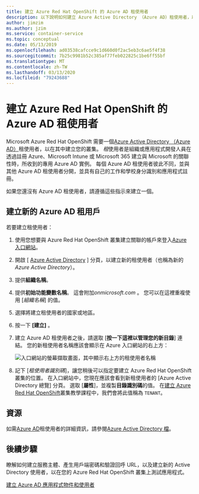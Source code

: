 ```yaml
---
title: 建立 Azure Red Hat OpenShift 的 Azure AD 租使用者
description: 以下說明如何建立 Azure Active Directory （Azure AD）租使用者，以裝載您的 Microsoft Azure Red Hat OpenShift 叢集。
author: jimzim
ms.author: jzim
ms.service: container-service
ms.topic: conceptual
ms.date: 05/13/2019
ms.openlocfilehash: ad03538cafcce9c1d660d0f2ac5eb3c6ae5f4f38
ms.sourcegitcommit: 7b25c9981b52c385af77feb022825c1be6ff55bf
ms.translationtype: MT
ms.contentlocale: zh-TW
ms.lasthandoff: 03/13/2020
ms.locfileid: "79243688"
---
```

# <a name="create-an-azure-ad-tenant-for-azure-red-hat-openshift"></a>建立 Azure Red Hat OpenShift 的 Azure AD 租使用者

Microsoft Azure Red Hat OpenShift 需要一個[Azure Active Directory （Azure AD）](https://docs.microsoft.com/azure/active-directory/develop/quickstart-create-new-tenant)租使用者，以在其中建立您的叢集。 *租*使用者是組織或應用程式開發人員在透過註冊 Azure、Microsoft Intune 或 Microsoft 365 建立與 Microsoft 的關聯性時，所收到的專用 Azure AD 實例。 每個 Azure AD 租使用者彼此不同，並與其他 Azure AD 租使用者分開，並具有自己的工作和學校身分識別和應用程式註冊。

如果您還沒有 Azure AD 租使用者，請遵循這些指示來建立一個。

## <a name="create-a-new-azure-ad-tenant"></a>建立新的 Azure AD 租用戶

若要建立租使用者：

1. 使用您想要與 Azure Red Hat OpenShift 叢集建立關聯的帳戶來登入[Azure 入口網站](https://portal.azure.com/)。
2. 開啟 [ [Azure Active Directory](https://portal.azure.com/#create/Microsoft.AzureActiveDirectory) ] 分頁，以建立新的租使用者（也稱為新的*Azure Active Directory*）。
3. 提供**組織名稱**。
4. 提供**初始功能變數名稱**。 這會附加*onmicrosoft.com* 。 您可以在這裡重複使用 [*組織名稱*] 的值。
5. 選擇將建立租使用者的國家或地區。
6. 按一下 **[建立]** 。
7. 建立 Azure AD 租使用者之後，請選取 [**按一下這裡以管理您的新目錄**] 連結。 您的新租使用者名稱應該會顯示在 Azure 入口網站的右上方：  

    ![入口網站的螢幕擷取畫面，其中顯示右上方的租使用者名稱][tenantcallout]  

8. 記下 [*租使用者識別碼*]，讓您稍後可以指定要建立 Azure Red Hat OpenShift 叢集的位置。 在入口網站中，您現在應該會看到新租使用者的 [Azure Active Directory 總覽] 分頁。 選取 [**屬性**]，並複製**目錄識別碼**的值。 在[建立 Azure Red Hat OpenShift](tutorial-create-cluster.md)叢集教學課程中，我們會將此值稱為 `TENANT`。

[tenantcallout]: ./media/howto-create-tenant/tenant-callout.png

## <a name="resources"></a>資源

如需[Azure AD](https://docs.microsoft.com/azure/active-directory/develop/quickstart-create-new-tenant)租使用者的詳細資訊，請參閱[Azure Active Directory 檔](https://docs.microsoft.com/azure/active-directory/)。

## <a name="next-steps"></a>後續步驟

瞭解如何建立服務主體、產生用戶端密碼和驗證回呼 URL，以及建立新的 Active Directory 使用者，以在您的 Azure Red Hat OpenShift 叢集上測試應用程式。

[建立 Azure AD 應用程式物件和使用者](howto-aad-app-configuration.md)
